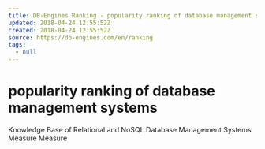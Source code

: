 ```yaml
---
title: DB-Engines Ranking - popularity ranking of database management systems
updated: 2018-04-24 12:55:52Z
created: 2018-04-24 12:55:52Z
source: https://db-engines.com/en/ranking
tags:
  - null
---
```


# popularity ranking of database management systems

Knowledge Base of Relational and NoSQL Database Management Systems
Measure
Measure